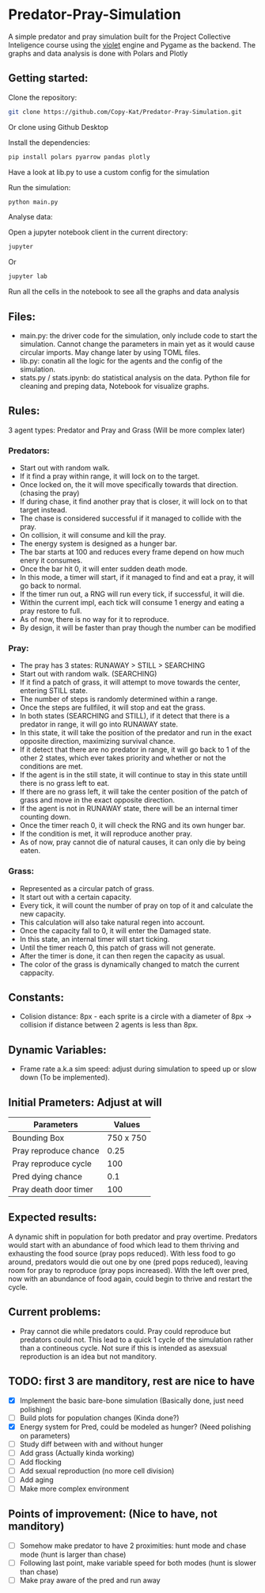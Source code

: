 # Predator-Pray-Simulation

A simple predator and pray simulation built for the Project Collective Inteligence course using the [violet](https://github.com/m-rots/violet) engine and Pygame as the backend. The graphs and data analysis is done with Polars and Plotly

## Getting started:
Clone the repository: 
```bash
git clone https://github.com/Copy-Kat/Predator-Pray-Simulation.git
```
Or clone using Github Desktop

Install the dependencies:
```python
pip install polars pyarrow pandas plotly
```

Have a look at lib.py to use a custom config for the simulation

Run the simulation:
```bash
python main.py
```

Analyse data:

Open a jupyter notebook client in the current directory:
```bash
jupyter
```
Or
```bash
jupyter lab
```

Run all the cells in the notebook to see all the graphs and data analysis

## Files:
- main.py: the driver code for the simulation, only include code to start the simulation. Cannot change the parameters in main yet as it would cause circular imports. May change later by using TOML files.
- lib.py: conatin all the logic for the agents and the config of the simulation.
- stats.py / stats.ipynb: do statistical analysis on the data. Python file for cleaning and preping data, Notebook for visualize graphs.

## Rules:
3 agent types: Predator and Pray and Grass (Will be more complex later)

### Predators:
- Start out with random walk.
- If it find a pray within range, it will lock on to the target.
- Once locked on, the it will move specifically towards that direction. (chasing the pray)
- If during chase, it find another pray that is closer, it will lock on to that target instead.
- The chase is considered successful if it managed to collide with the pray.
- On collision, it will consume and kill the pray.
- The energy system is designed as a hunger bar.
- The bar starts at 100 and reduces every frame depend on how much enery it consumes.
- Once the bar hit 0, it will enter sudden death mode.
- In this mode, a timer will start, if it managed to find and eat a pray, it will go back to normal.
- If the timer run out, a RNG will run every tick, if successful, it will die.
- Within the current impl, each tick will consume 1 energy and eating a pray restore to full.
- As of now, there is no way for it to reproduce.
- By design, it will be faster than pray though the number can be modified

### Pray:
- The pray has 3 states: RUNAWAY > STILL > SEARCHING
- Start out with random walk. (SEARCHING)
- If it find a patch of grass, it will attempt to move towards the center, entering STILL state.
- The number of steps is randomly determined within a range.
- Once the steps are fullfiled, it will stop and eat the grass.
- In both states (SEARCHING and STILL), if it detect that there is a predator in range, it will go into RUNAWAY state.
- In this state, it will take the position of the predator and run in the exact opposite direction, maximizing survival chance.
- If it detect that there are no predator in range, it will go back to 1 of the other 2 states, which ever takes priority and whether or not the conditions are met.
- If the agent is in the still state, it will continue to stay in this state untill there is no grass left to eat.
- If there are no grass left, it will take the center position of the patch of grass and move in the exact opposite direction.
- If the agent is not in RUNAWAY state, there will be an internal timer counting down.
- Once the timer reach 0, it will check the RNG and its own hunger bar.
- If the condition is met, it will reproduce another pray.
- As of now, pray cannot die of natural causes, it can only die by being eaten.

### Grass:
- Represented as a circular patch of grass.
- It start out with a certain capacity.
- Every tick, it will count the number of pray on top of it and calculate the new capacity.
- This calculation will also take natural regen into account.
- Once the capacity fall to 0, it will enter the Damaged state.
- In this state, an internal timer will start ticking.
- Until the timer reach 0, this patch of grass will not generate.
- After the timer is done, it can then regen the capacity as usual.
- The color of the grass is dynamically changed to match the current cappacity.

## Constants:
- Colision distance: 8px - each sprite is a circle with a diameter of 8px -> collision if distance between 2 agents is less than 8px.

## Dynamic Variables:
- Frame rate a.k.a sim speed: adjust during simulation to speed up or slow down (To be implemented).

## Initial Prameters: Adjust at will
| Parameters     | Values          |
|--------------- | --------------- |
| Bounding Box | 750 x 750 |
| Pray reproduce chance | 0.25 |
| Pray reproduce cycle | 100 |
| Pred dying chance | 0.1 |
| Pray death door timer | 100 |

## Expected results:
A dynamic shift in population for both predator and pray overtime. Predators would start with an abundance of food which lead to them thriving and exhausting the food source (pray pops reduced). With less food to go around, predators would die out one by one (pred pops reduced), leaving room for pray to reproduce (pray pops increased). With the left over pred, now with an abundance of food again, could begin to thrive and restart the cycle.

## Current problems:
- Pray cannot die while predators could. Pray could reproduce but predators could not. This lead to a quick 1 cycle of the simulation rather than a contineous cycle. Not sure if this is intended as asexsual reproduction is an idea but not manditory.

## TODO: first 3 are manditory, rest are nice to have
- [x] Implement the basic bare-bone simulation (Basically done, just need polishing)
- [ ] Build plots for population changes (Kinda done?)
- [x] Energy system for Pred, could be modeled as hunger? (Need polishing on parameters)
- [ ] Study diff between with and without hunger
- [ ] Add grass (Actually kinda working)
- [ ] Add flocking
- [ ] Add sexual reproduction (no more cell division)
- [ ] Add aging
- [ ] Make more complex environment

## Points of improvement: (Nice to have, not manditory)
- [ ] Somehow make predator to have 2 proximities: hunt mode and chase mode (hunt is larger than chase)
- [ ] Following last point, make variable speed for both modes (hunt is slower than chase)
- [ ] Make pray aware of the pred and run away
